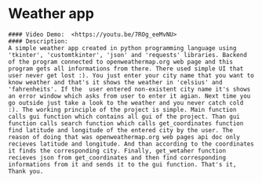 # Weather app
    #### Video Demo:  <https://youtu.be/7ROg_eeMvNU>
    #### Description:
    A simple weather app created in python programming language using 'tkinter', 'customtkinter', 'json' and 'requests' libraries. Backend of the program connected to openweathermap.org web page and this program gets all informations from there. There used simple UI that user never get lost :). You just enter your city name that you want to know weather and that's it shows the weather in 'celsius' and 'fahrenheits'. If the  user entered non-existent city name it's shows an error window which asks from user to enter it agian. Next time you go outside just take a look to the weather and you never catch cold :). The working principle of the project is simple. Main function calls gui function which contains all gui of the project. Than gui function calls search function which calls get_coordinates function find latitude and longitude of the entered city by the user. The reason of doing that was openweathermap.org web pages api doc only recieves latitude and longitude. And than according to the coordinates it finds the corresponding city. Finally, get_wetaher function recieves json from get_coordinates and then find corresponding informations from it and sends it to the gui function. That's it, Thank you.